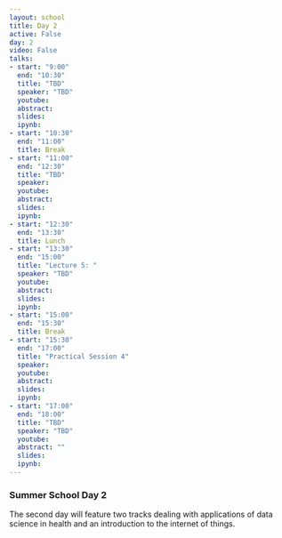 ```yaml
---
layout: school
title: Day 2
active: False
day: 2
video: False
talks:
- start: "9:00"
  end: "10:30"
  title: "TBD"
  speaker: "TBD" 
  youtube:
  abstract: 
  slides:  
  ipynb: 
- start: "10:30"
  end: "11:00"
  title: Break
- start: "11:00"
  end: "12:30"
  title: "TBD"
  speaker: 
  youtube:
  abstract:
  slides:
  ipynb:
- start: "12:30"
  end: "13:30"
  title: Lunch
- start: "13:30"
  end: "15:00"
  title: "Lecture 5: "
  speaker: "TBD"
  youtube:
  abstract:
  slides:
  ipynb:
- start: "15:00"
  end: "15:30"
  title: Break
- start: "15:30"
  end: "17:00"
  title: "Practical Session 4"
  speaker: 
  youtube:
  abstract:
  slides:
  ipynb:
- start: "17:00"
  end: "18:00"
  title: "TBD"
  speaker: "TBD"
  youtube:
  abstract: ""
  slides: 
  ipynb:
---
```


<h3> Summer School Day 2 </h3>

<p>The second day will feature two tracks dealing with applications of data science in health and an introduction to the internet of things.</p>
